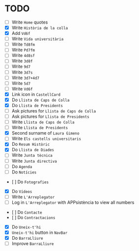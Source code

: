 # TODO

- [ ] Write `Home` quotes
- [x] Write `Història de la colla`
- [x] Add `Vd6f`
- [ ] Write `Vida universitària`
- [ ] Write `Td8fm`
- [ ] Write `Pd7fm`
- [ ] Write `4d8sf`
- [ ] Write `3d8f`
- [ ] Write `9d7`
- [ ] Write `3d7s`
- [ ] Write `3d7+4d7`
- [ ] Write `5d7`
- [ ] Write `Vd6f`
- [x] Link icon in `CastellCard`
- [x] Do `Llista de Caps de Colla`
- [x] Do `Llista de Presidents`
- [ ] Ask pictures for `Llista de Caps de Colla`
- [ ] Ask pictures for `Llista de Presidents`
- [ ] Write `Llista de Caps de Colla`
- [ ] Write `Llista de Presidents`
- [x] Second surname of `Laura Gimeno`
- [ ] Write `Els castells universitaris`
- [x] Do `Resum Històric`
- [x] Do `Llista de Diades`
- [ ] Write `Junta tècnica`
- [ ] Write `Junta directiva`
- [ ] Do `Agenda`
- [ ] Do `Notícies`
- [ ] Do `Fotografies`
- [x] Do `Vídeos`
- [ ] Write `L'Arreplegator`
- [ ] Log in `L'Arreplegator` with APPsistència to view all numbers
- [ ] Do `Contacte`
- [ ] Do `Contractacions`
- [x] Do `Uneix-t'hi`
- [x] `Uneix-t'hi` button in `NavBar`
- [x] Do `BarraLliure`
- [ ] Improve `BarraLliure`
